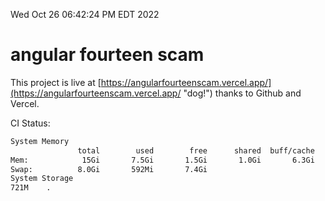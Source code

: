 Wed Oct 26 06:42:24 PM EDT 2022

# angular fourteen scam


This project is live at [https://angularfourteenscam.vercel.app/](https://angularfourteenscam.vercel.app/ "dog!") thanks to Github and Vercel.

CI Status: 

```bash
System Memory
               total        used        free      shared  buff/cache   available
Mem:            15Gi       7.5Gi       1.5Gi       1.0Gi       6.3Gi       6.4Gi
Swap:          8.0Gi       592Mi       7.4Gi
System Storage
721M	.
```
